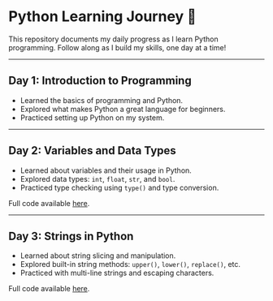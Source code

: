 # Python Learning Journey 🚀

This repository documents my daily progress as I learn Python programming. Follow along as I build my skills, one day at a time!

---

## Day 1: Introduction to Programming  
- Learned the basics of programming and Python.  
- Explored what makes Python a great language for beginners.  
- Practiced setting up Python on my system.  

---

## Day 2: Variables and Data Types  
- Learned about variables and their usage in Python.  
- Explored data types: `int`, `float`, `str`, and `bool`.  
- Practiced type checking using `type()` and type conversion.  

Full code available [here](./day2_variables_and_datatypes.py).  

---

## Day 3: Strings in Python  
- Learned about string slicing and manipulation.  
- Explored built-in string methods: `upper()`, `lower()`, `replace()`, etc.  
- Practiced with multi-line strings and escaping characters.  

Full code available [here](./day3_strings.py).  
